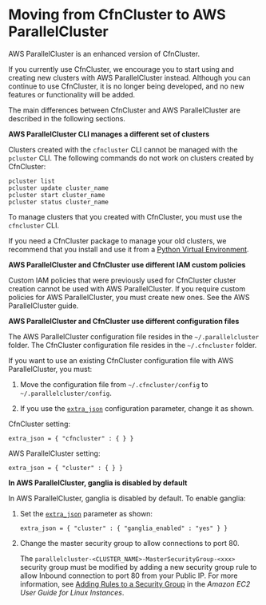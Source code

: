# Moving from CfnCluster to AWS ParallelCluster<a name="moving-from-cfncluster-to-aws-parallelcluster"></a>

AWS ParallelCluster is an enhanced version of CfnCluster\.

If you currently use CfnCluster, we encourage you to start using and creating new clusters with AWS ParallelCluster instead\. Although you can continue to use CfnCluster, it is no longer being developed, and no new features or functionality will be added\.

The main differences between CfnCluster and AWS ParallelCluster are described in the following sections\.

**AWS ParallelCluster CLI manages a different set of clusters** 

Clusters created with the `cfncluster` CLI cannot be managed with the `pcluster` CLI\. The following commands do not work on clusters created by CfnCluster:

```
pcluster list
pcluster update cluster_name
pcluster start cluster_name
pcluster status cluster_name
```

To manage clusters that you created with CfnCluster, you must use the `cfncluster` CLI\.

If you need a CfnCluster package to manage your old clusters, we recommend that you install and use it from a [Python Virtual Environment](https://docs.python.org/3/tutorial/venv.html)\.

 **AWS ParallelCluster and CfnCluster use different IAM custom policies** 

Custom IAM policies that were previously used for CfnCluster cluster creation cannot be used with AWS ParallelCluster\. If you require custom policies for AWS ParallelCluster, you must create new ones\. See the AWS ParallelCluster guide\.

 **AWS ParallelCluster and CfnCluster use different configuration files** 

The AWS ParallelCluster configuration file resides in the `~/.parallelcluster` folder\. The CfnCluster configuration file resides in the `~/.cfncluster` folder\.

If you want to use an existing CfnCluster configuration file with AWS ParallelCluster, you must:

1. Move the configuration file from `~/.cfncluster/config` to `~/.parallelcluster/config`\.

1. If you use the [`extra_json`](https://docs.aws.amazon.com/parallelcluster/latest/ug/cluster-definition.html#extra-json) configuration parameter, change it as shown\.

CfnCluster setting:

```
extra_json = { "cfncluster" : { } }
```

AWS ParallelCluster setting:

```
extra_json = { "cluster" : { } }
```

 **In AWS ParallelCluster, ganglia is disabled by default** 

In AWS ParallelCluster, ganglia is disabled by default\. To enable ganglia:

1. Set the [`extra_json`](https://docs.aws.amazon.com/parallelcluster/latest/ug/cluster-definition.html#extra-json) parameter as shown:

   ```
   extra_json = { "cluster" : { "ganglia_enabled" : "yes" } }
   ```

1. Change the master security group to allow connections to port 80\.

   The `parallelcluster-<CLUSTER_NAME>-MasterSecurityGroup-<xxx>` security group must be modified by adding a new security group rule to allow Inbound connection to port 80 from your Public IP\. For more information, see [Adding Rules to a Security Group](https://docs.aws.amazon.com/AWSEC2/latest/UserGuide/using-network-security.html#adding-security-group-rule) in the *Amazon EC2 User Guide for Linux Instances*\.
